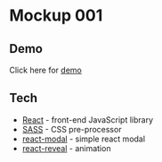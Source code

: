 # Mockup 001

## Demo

Click here for [demo](https://maddumajohnerick.github.io/mockup-001/)

## Tech

- [React] - front-end JavaScript library
- [SASS] - CSS pre-processor
- [react-modal] - simple react modal
- [react-reveal] - animation

[//]: #
[React]: https://react.dev/
[SASS]: https://sass-lang.com/
[react-modal]: https://www.npmjs.com/package/react-modal
[react-reveal]: https://www.react-reveal.com/
